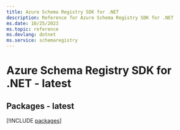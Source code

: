 ```yaml
---
title: Azure Schema Registry SDK for .NET
description: Reference for Azure Schema Registry SDK for .NET
ms.date: 10/25/2023
ms.topic: reference
ms.devlang: dotnet
ms.service: schemaregistry
---
```

# Azure Schema Registry SDK for .NET - latest
## Packages - latest
[!INCLUDE [packages](schema-registry-index.md)]